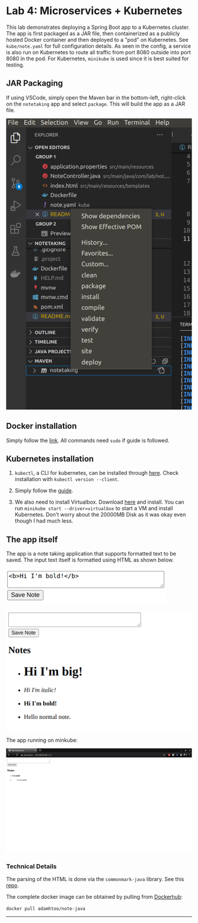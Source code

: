 # Lab 4: Microservices + Kubernetes

This lab demonstrates deploying a Spring Boot app to a Kubernetes cluster. The app is first packaged as a JAR file, then containerized as a publicly hosted Docker container and then deployed to a "pod" on Kubernetes. See `kube/note.yaml` for full configuration details. As seen in the config, a service is also run on Kubernetes to route all traffic from port 8080 outside into port 8080 in the pod. For Kubernetes, `minikube` is used since it is best suited for testing.

## JAR Packaging

If using VSCode, simply open the Maven bar in the bottom-left, right-click on the `notetaking` app and select `package`. This will build the app as a JAR file.

![Record](docs/lab4-jar.png)

## Docker installation

Simply follow the [link](https://docs.docker.com/engine/install/ubuntu/). All commands need `sudo` if guide is followed.

## Kubernetes installation

1. `kubectl`, a CLI for kubernetes, can be installed through [here](https://kubernetes.io/docs/tasks/tools/install-kubectl-linux/#install-using-native-package-management). Check installation with `kubectl version --client`.

2. Simply follow the [guide](https://minikube.sigs.k8s.io/docs/start/).

3. We also need to install Virtualbox. Download [here](https://www.virtualbox.org/wiki/Linux_Downloads) and install. You can run `minikube start --driver=virtualbox` to start a VM and install Kubernetes. Don't worry about the 20000MB Disk as it was okay even though I had much less.

## The app itself

The app is a note taking application that supports formatted text to be saved. The input text itself is formatted using HTML as shown below.

![Record](docs/lab4-app-html.png)

![Record](docs/lab4-app.png)

The app running on minkube:

![Record](docs/lab4-kubernetes-app.png)

### Technical Details

The parsing of the HTML is done via the `commonmark-java` library. See this [repo](https://github.com/commonmark/commonmark-java).

The complete docker image can be obtained by pulling from [Dockerhub](https://hub.docker.com/r/adamhtoo/note-java):

`docker pull adamhtoo/note-java`
***
